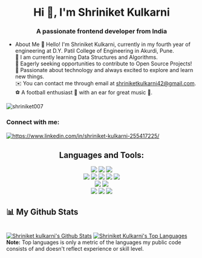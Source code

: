 <h1 align="center">Hi 👋, I'm Shriniket Kulkarni</h1>
<h3 align="center">A passionate frontend developer from India</h3>



<!-- <p align="left"> <a href="https://github.com/ryo-ma/github-profile-trophy"><img src="https://github-profile-trophy.vercel.app/?username=shriniket007" alt="shriniket007" /></a> </p> -->
<!--
- 🔭 I’m currently working on Web Development(React js) and DSA  <br>
* 💬 Ask me about- C++, Data Structures and Algorithms (DSA) and Web Development 
* 🌱 Looking for a team or an organization where I can learn and develop my skills <br>

- 🌱 I’m currently learning ** React js, DSA, Backend Development**

- 📫 How to reach me **shriniketkulkarni42@gmail.com**
-->

- About Me
🔭 Hello! I'm Shriniket Kulkarni, currently in my fourth year of engineering at D.Y. Patil College of Engineering in Akurdi, Pune.<br>
🌱 I am currently learning Data Structures and Algorithms.<br>
👯 Eagerly seeking opportunities to contribute to Open Source Projects!<br>
🚀 Passionate about technology and always excited to explore and learn new things.<br>
✉️ You can contact me through email at shriniketkulkarni42@gmail.com.<br>
⚽ A football enthusiast 🏏 with an ear for great music 🎵.<br>


<p align="left"> <img src="https://komarev.com/ghpvc/?username=shriniket007&label=Profile%20views&color=0e75b6&style=flat" alt="shriniket007" /> </p>

<h3 align="left">Connect with me:</h3>
<p align="left">
<a href="https://linkedin.com/in/https://www.linkedin.com/in/shriniket-kulkarni-255417225/" target="blank"><img align="center" src="https://raw.githubusercontent.com/rahuldkjain/github-profile-readme-generator/master/src/images/icons/Social/linked-in-alt.svg" alt="https://www.linkedin.com/in/shriniket-kulkarni-255417225/" height="30" width="40" /></a>
</p>

<!-- <h3 align="left">Languages and Tools:</h3>
<p align="left"> <a href="https://www.w3schools.com/cpp/" target="_blank" rel="noreferrer"> <img src="https://raw.githubusercontent.com/devicons/devicon/master/icons/cplusplus/cplusplus-original.svg" alt="cplusplus" width="40" height="40"/> </a> <a href="https://www.w3schools.com/css/" target="_blank" rel="noreferrer"> <img src="https://raw.githubusercontent.com/devicons/devicon/master/icons/css3/css3-original-wordmark.svg" alt="css3" width="40" height="40"/> </a> <a href="https://expressjs.com" target="_blank" rel="noreferrer"> <img src="https://raw.githubusercontent.com/devicons/devicon/master/icons/express/express-original-wordmark.svg" alt="express" width="40" height="40"/> </a> <a href="https://www.figma.com/" target="_blank" rel="noreferrer"> <img src="https://www.vectorlogo.zone/logos/figma/figma-icon.svg" alt="figma" width="40" height="40"/> </a> <a href="https://git-scm.com/" target="_blank" rel="noreferrer"> <img src="https://www.vectorlogo.zone/logos/git-scm/git-scm-icon.svg" alt="git" width="40" height="40"/> </a> <a href="https://www.w3.org/html/" target="_blank" rel="noreferrer"> <img src="https://raw.githubusercontent.com/devicons/devicon/master/icons/html5/html5-original-wordmark.svg" alt="html5" width="40" height="40"/> </a> <a href="https://www.java.com" target="_blank" rel="noreferrer"> <img src="https://raw.githubusercontent.com/devicons/devicon/master/icons/java/java-original.svg" alt="java" width="40" height="40"/> </a> <a href="https://developer.mozilla.org/en-US/docs/Web/JavaScript" target="_blank" rel="noreferrer"> <img src="https://raw.githubusercontent.com/devicons/devicon/master/icons/javascript/javascript-original.svg" alt="javascript" width="40" height="40"/> </a> <a href="https://www.mongodb.com/" target="_blank" rel="noreferrer"> <img src="https://raw.githubusercontent.com/devicons/devicon/master/icons/mongodb/mongodb-original-wordmark.svg" alt="mongodb" width="40" height="40"/> </a> <a href="https://www.microsoft.com/en-us/sql-server" target="_blank" rel="noreferrer"> <img src="https://www.svgrepo.com/show/303229/microsoft-sql-server-logo.svg" alt="mssql" width="40" height="40"/> </a> <a href="https://www.mysql.com/" target="_blank" rel="noreferrer"> <img src="https://raw.githubusercontent.com/devicons/devicon/master/icons/mysql/mysql-original-wordmark.svg" alt="mysql" width="40" height="40"/> </a> <a href="https://nodejs.org" target="_blank" rel="noreferrer"> <img src="https://raw.githubusercontent.com/devicons/devicon/master/icons/nodejs/nodejs-original-wordmark.svg" alt="nodejs" width="40" height="40"/> </a> <a href="https://www.oracle.com/" target="_blank" rel="noreferrer"> <img src="https://raw.githubusercontent.com/devicons/devicon/master/icons/oracle/oracle-original.svg" alt="oracle" width="40" height="40"/> </a> <a href="https://postman.com" target="_blank" rel="noreferrer"> <img src="https://www.vectorlogo.zone/logos/getpostman/getpostman-icon.svg" alt="postman" width="40" height="40"/> </a> <a href="https://www.python.org" target="_blank" rel="noreferrer"> <img src="https://raw.githubusercontent.com/devicons/devicon/master/icons/python/python-original.svg" alt="python" width="40" height="40"/> </a> </p> -->


<h2 align="Center">Languages and Tools:</h2> 


<p align="center">
  
<!--   <img src = "https://img.shields.io/badge/c-%23005678.svg?style=for-the-badge&logo=c&logoColor=white" > -->
  <img src = "https://img.shields.io/badge/c++-%2300599C.svg?style=for-the-badge&logo=c%2B%2B&logoColor=white" >
  <img src = "https://img.shields.io/badge/java-%23ED8B00.svg?style=for-the-badge&logo=java&logoColor=white" >
  <img src = "https://img.shields.io/badge/python-3670A0?style=for-the-badge&logo=python&logoColor=ffdd54" > <br>
  
  <img src = "https://img.shields.io/badge/html5-%23E34F26.svg?style=for-the-badge&logo=html5&logoColor=white" >
  <img src = "https://img.shields.io/badge/css3-%231572B6.svg?style=for-the-badge&logo=css3&logoColor=white" >
  <img src = "https://img.shields.io/badge/javascript-%23323330.svg?style=for-the-badge&logo=javascript&logoColor=%23F7DF1E" >
  <img src = "https://img.shields.io/badge/bootstrap-%23563D7C.svg?style=for-the-badge&logo=bootstrap&logoColor=white" >
  <img src = "https://img.shields.io/badge/react-%2320232a.svg?style=for-the-badge&logo=react&logoColor=%2361DAFB" >  <br>
  
  <img src = "https://img.shields.io/badge/mysql-%2300f.svg?style=for-the-badge&logo=mysql&logoColor=white" >
  <img src = "https://img.shields.io/badge/MongoDB-%234ea94b.svg?style=for-the-badge&logo=mongodb&logoColor=white" > <br>
  
  <img src = "https://img.shields.io/badge/git-%23F05033.svg?style=for-the-badge&logo=git&logoColor=white" >
  <img src = "https://img.shields.io/badge/github-%23121011.svg?style=for-the-badge&logo=github&logoColor=white" >
  <img src = "https://img.shields.io/badge/gitlab-%23181739.svg?style=for-the-badge&logo=gitlab&logoColor=white" >
<!--   <img src = "" > -->
  
<p>








## 📊 My Github Stats

  <br/>
    <a href="https://github.com/Shriniket007/github-readme-stats"><img alt="Shriniket kulkarni's Github Stats" src="https://github-readme-stats.vercel.app/api?username=Shriniket007&show_icons=true&count_private=true&theme=react&hide_border=true&bg_color=0D1117" /></a>
  <a href="https://github.com/Shriniket007/github-readme-stats"><img alt="Shriniket Kulkarni's Top Languages" src="https://github-readme-stats.vercel.app/api/top-langs/?username=Shriniket007&langs_count=8&count_private=true&layout=compact&theme=react&hide_border=true&bg_color=0D1117" /></a>
  <br/>
  <b>Note:</b> Top languages is only a metric of the languages my public code consists of and doesn't reflect experience or skill level.


<br/>
<br/>









<!-- 

<h1 align="center" font-size = "25px"> Hi, I'm Sahil Jawale! <img src="https://media.giphy.com/media/mGcNjsfWAjY5AEZNw6/giphy.gif" width="50"> <br> </h1>


<img align='right' src="https://github.com/sahiljawale54/sahiljawale54/blob/d8b30847225e4187443573d2e7c50912af03623b/githubgif.gif" width="45%" height = "100%">

<p>
  
  
* 🔭 I’m currently working on Web Development <br>
* 💬 Ask me about- C++, Data Structures and Algorithms (DSA) and Competitive Programming 
* 🌱 Looking for a team or an organization where I can learn and develop my skills <br>
* ✨ My dream is to put my skills and knowledge gained into use and make something productive that can solve problems our world is dealing with<br>
* 📬 Reach me out on [Linkedin](https://www.linkedin.com/in/sahiljawale54/)
* ⚡ Fun fact: Engineering student but still happy😄(Trying to be)
</p>



